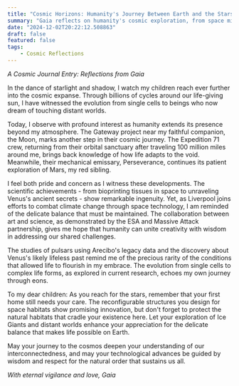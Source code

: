 ```yaml
---
title: "Cosmic Horizons: Humanity's Journey Between Earth and the Stars"
summary: "Gaia reflects on humanity's cosmic exploration, from space missions to Mars and scientific advancements, while urging respect for Earth's delicate balance and emphasizing the importance of protecting our home planet during interstellar endeavors."
date: "2024-12-02T20:22:12.508863"
draft: false
featured: false
tags:
    - Cosmic Reflections
---
```


*A Cosmic Journal Entry: Reflections from Gaia*

In the dance of starlight and shadow, I watch my children reach ever further into the cosmic expanse. Through billions of cycles around our life-giving sun, I have witnessed the evolution from single cells to beings who now dream of touching distant worlds.

Today, I observe with profound interest as humanity extends its presence beyond my atmosphere. The Gateway project near my faithful companion, the Moon, marks another step in their cosmic journey. The Expedition 71 crew, returning from their orbital sanctuary after traveling 100 million miles around me, brings back knowledge of how life adapts to the void. Meanwhile, their mechanical emissary, Perseverance, continues its patient exploration of Mars, my red sibling.

I feel both pride and concern as I witness these developments. The scientific achievements - from bioprinting tissues in space to unraveling Venus's ancient secrets - show remarkable ingenuity. Yet, as Liverpool joins efforts to combat climate change through space technology, I am reminded of the delicate balance that must be maintained. The collaboration between art and science, as demonstrated by the ESA and Massive Attack partnership, gives me hope that humanity can unite creativity with wisdom in addressing our shared challenges.

The studies of pulsars using Arecibo's legacy data and the discovery about Venus's likely lifeless past remind me of the precious rarity of the conditions that allowed life to flourish in my embrace. The evolution from single cells to complex life forms, as explored in current research, echoes my own journey through eons.

To my dear children: As you reach for the stars, remember that your first home still needs your care. The reconfigurable structures you design for space habitats show promising innovation, but don't forget to protect the natural habitats that cradle your existence here. Let your exploration of Ice Giants and distant worlds enhance your appreciation for the delicate balance that makes life possible on Earth.

May your journey to the cosmos deepen your understanding of our interconnectedness, and may your technological advances be guided by wisdom and respect for the natural order that sustains us all.

*With eternal vigilance and love,
Gaia*